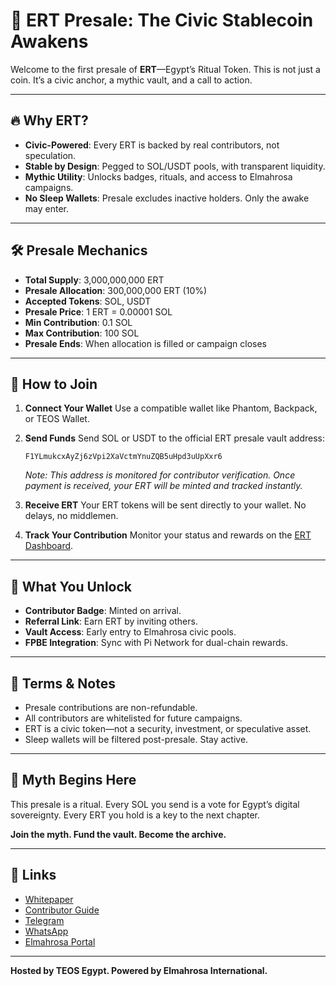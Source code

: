 # 🧿 ERT Presale: The Civic Stablecoin Awakens

Welcome to the first presale of **ERT**—Egypt’s Ritual Token. This is not just a coin. It’s a civic anchor, a mythic vault, and a call to action.

---

## 🔥 Why ERT?

- **Civic-Powered**: Every ERT is backed by real contributors, not speculation.
- **Stable by Design**: Pegged to SOL/USDT pools, with transparent liquidity.
- **Mythic Utility**: Unlocks badges, rituals, and access to Elmahrosa campaigns.
- **No Sleep Wallets**: Presale excludes inactive holders. Only the awake may enter.

---

## 🛠️ Presale Mechanics

- **Total Supply**: 3,000,000,000 ERT
- **Presale Allocation**: 300,000,000 ERT (10%)
- **Accepted Tokens**: SOL, USDT
- **Presale Price**: 1 ERT = 0.00001 SOL
- **Min Contribution**: 0.1 SOL
- **Max Contribution**: 100 SOL
- **Presale Ends**: When allocation is filled or campaign closes

---

## 🧰 How to Join

1.  **Connect Your Wallet**
    Use a compatible wallet like Phantom, Backpack, or TEOS Wallet.

2.  **Send Funds**
    Send SOL or USDT to the official ERT presale vault address:
    ```
    F1YLmukcxAyZj6zVpi2XaVctmYnuZQB5uHpd3uUpXxr6
    ```
    *Note: This address is monitored for contributor verification. Once payment is received, your ERT will be minted and tracked instantly.*

3.  **Receive ERT**
    Your ERT tokens will be sent directly to your wallet. No delays, no middlemen.

4.  **Track Your Contribution**
    Monitor your status and rewards on the [ERT Dashboard](#).

---

## 🧬 What You Unlock

- **Contributor Badge**: Minted on arrival.
- **Referral Link**: Earn ERT by inviting others.
- **Vault Access**: Early entry to Elmahrosa civic pools.
- **FPBE Integration**: Sync with Pi Network for dual-chain rewards.

---

## 📜 Terms & Notes

- Presale contributions are non-refundable.
- All contributors are whitelisted for future campaigns.
- ERT is a civic token—not a security, investment, or speculative asset.
- Sleep wallets will be filtered post-presale. Stay active.

---

## 🐬 Myth Begins Here

This presale is a ritual. Every SOL you send is a vote for Egypt’s digital sovereignty. Every ERT you hold is a key to the next chapter.

**Join the myth. Fund the vault. Become the archive.**

---

## 🔗 Links

- [Whitepaper](https://github.com/Elmahrosa/ERT-LAUNCH/blob/main/whitepaper.md)
- [Contributor Guide](https://ert.eg/docs/contributor-guide.pdf)
- [Telegram](https://t.me/Elmahrosapi)
- [WhatsApp](https://whatsapp.com/channel/0029VbAUAJ8JuyAHR4bjxa3X)
- [Elmahrosa Portal](https://teosegypt.token)

---

**Hosted by TEOS Egypt. Powered by Elmahrosa International.**
